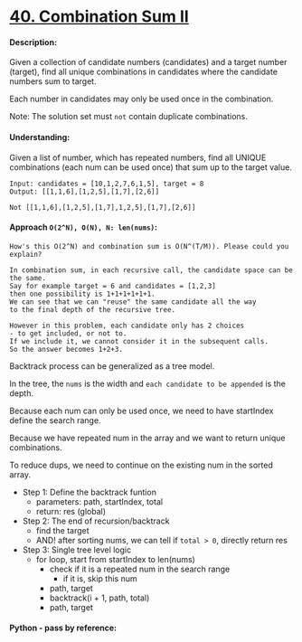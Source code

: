 # [40. Combination Sum II](https://leetcode.com/problems/combination-sum-ii/)

#### Description:

Given a collection of candidate numbers (candidates) and a target number (target), find all unique combinations in candidates where the candidate numbers sum to target.

Each number in candidates may only be used once in the combination.

Note: The solution set must `not` contain duplicate combinations.

#### Understanding:

Given a list of number, which has repeated numbers, find all UNIQUE combinations (each num can be  used once) that sum up to the target value.

	Input: candidates = [10,1,2,7,6,1,5], target = 8
	Output: [[1,1,6],[1,2,5],[1,7],[2,6]]
	
	Not [[1,1,6],[1,2,5],[1,7],1,2,5],[1,7],[2,6]]


#### Approach `O(2^N), O(N), N: len(nums)`:

	How's this O(2^N) and combination sum is O(N^(T/M)). Please could you explain?
	
	In combination sum, in each recursive call, the candidate space can be the same. 
	Say for example target = 6 and candidates = [1,2,3] 
	then one possibility is 1+1+1+1+1+1. 
	We can see that we can "reuse" the same candidate all the way 
	to the final depth of the recursive tree. 
	
	However in this problem, each candidate only has 2 choices 
	- to get included, or not to. 
	If we include it, we cannot consider it in the subsequent calls. 
	So the answer becomes 1+2+3.

Backtrack process can be generalized as a tree model.

In the tree, the `nums` is the width and `each candidate to be appended` is the depth.

Because each num can only be used once, we need to have startIndex define the search range.

Because we have repeated num in the array and we want to return unique combinations. 

To reduce dups, we need to continue on the existing num in the sorted array.


- Step 1: Define the backtrack funtion 
	- parameters: path, startIndex, total
	- return: res (global) 
- Step 2: The end of recursion/backtrack
	- find the target
	- AND! after sorting nums, we can tell if `total > 0`, directly return res
- Step 3: Single tree level logic
	- for loop, start from startIndex to len(nums)
		- check if it is a repeated num in the search range 
			- if it is, skip this num 
		- path, target
		- backtrack(i + 1, path, total)
		- path, target
		
#### Python - pass by reference:
```python

```